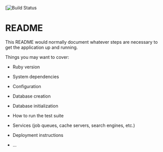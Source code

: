 [![Build Status](https://codeship.com/projects/4f7f9560-7a4a-0136-1ad0-562b62a9da53/status?branch=master)

# README

This README would normally document whatever steps are necessary to get the
application up and running.

Things you may want to cover:

* Ruby version

* System dependencies

* Configuration

* Database creation

* Database initialization

* How to run the test suite

* Services (job queues, cache servers, search engines, etc.)

* Deployment instructions

* ...
